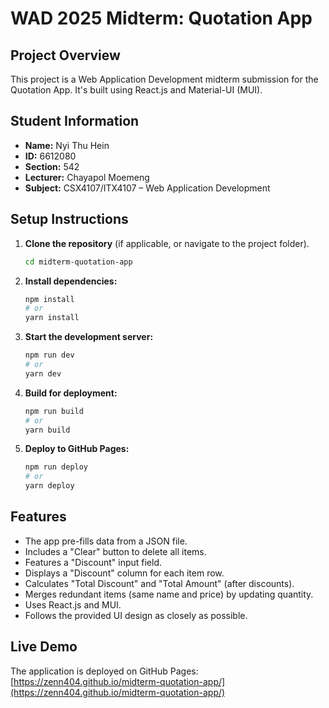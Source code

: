 # WAD 2025 Midterm: Quotation App

## Project Overview
This project is a Web Application Development midterm submission for the Quotation App. It's built using React.js and Material-UI (MUI).

## Student Information
*   **Name:** Nyi Thu Hein
*   **ID:** 6612080
*   **Section:** 542
*   **Lecturer:** Chayapol Moemeng
*   **Subject:** CSX4107/ITX4107 – Web Application Development

## Setup Instructions
1.  **Clone the repository** (if applicable, or navigate to the project folder).
    ```bash
    cd midterm-quotation-app 
    ```
2.  **Install dependencies:**
    ```bash
    npm install
    # or
    yarn install
    ```
3.  **Start the development server:**
    ```bash
    npm run dev
    # or
    yarn dev
    ```
4.  **Build for deployment:**
    ```bash
    npm run build
    # or
    yarn build
    ```
5.  **Deploy to GitHub Pages:**
    ```bash
    npm run deploy
    # or
    yarn deploy
    ```

## Features
*   The app pre-fills data from a JSON file.
*   Includes a "Clear" button to delete all items.
*   Features a "Discount" input field.
*   Displays a "Discount" column for each item row.
*   Calculates "Total Discount" and "Total Amount" (after discounts).
*   Merges redundant items (same name and price) by updating quantity.
*   Uses React.js and MUI.
*   Follows the provided UI design as closely as possible.

## Live Demo
The application is deployed on GitHub Pages: [https://zenn404.github.io/midterm-quotation-app/](https://zenn404.github.io/midterm-quotation-app/)